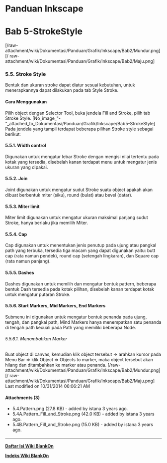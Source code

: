 # Panduan Inkscape
# Bab 5-StrokeStyle
[/raw-attachment/wiki/Dokumentasi/Panduan/Grafik/Inkscape/Bab2/Mundur.png] [/
raw-attachment/wiki/Dokumentasi/Panduan/Grafik/Inkscape/Bab2/Maju.png]
### 5.5. Stroke Style
Bentuk dan ukuran stroke dapat diatur sesuai kebutuhan, untuk menerapkannya
dapat dilakukan pada tab Style Stroke.
#### Cara Menggunakan
Pilih object dengan Selector Tool, buka jendela Fill and Stroke, pilih tab
Stroke Style.
[No_image_"-"_attached_to_Dokumentasi/Panduan/Grafik/Inkscape/Bab5-StrokeStyle]
Pada jendela yang tampil terdapat beberapa pilihan Stroke style sebagai
berikut:
#### 5.5.1. Width control
Digunakan untuk mengatur lebar Stroke dengan mengisi nilai tertentu pada kotak
yang tersedia, disebelah kanan terdapat menu untuk mengatur jenis ukuran yang
dipakai.
#### 5.5.2. Join
Joint digunakan untuk mengatur sudut Stroke suatu object apakah akan dibuat
berbentuk miter (siku), round (bulat) atau bevel (datar).
#### 5.5.3. Miter limit
Miter limit digunakan untuk mengatur ukuran maksimal panjang sudut Stroke,
hanya berlaku jika memilih Miter.
#### 5.5.4. Cap
Cap digunakan untuk menentukan jenis penutup pada ujung atau pangkal path yang
terbuka, tersedia tiga macam yang dapat digunakan yaitu: butt cap (rata namun
pendek), round cap (setengah lingkaran), dan Square cap (rata namun panjang).
#### 5.5.5. Dashes
Dashes digunakan untuk memilih dan mengatur bentuk pattern, beberapa bentuk
Dash tersedia pada kotak pilihan, disebelah kanan terdapat kotak untuk mengatur
putaran Stroke.
#### 5.5.6. Start Markers, Mid Markers, End Markers
Submenu ini digunakan untuk mengatur bentuk penanda pada ujung, tengah, dan
pangkal path, Mind Markers hanya menempatkan satu penanda di tengah path
kecuali pada Path yang memiliki beberapa Node.
###### 5.5.6.1. Menambahkan Marker
Buat object di canvas, kemudian klik object tersebut => arahkan kursor pada
Menu Bar => klik Object => Objects to marker, maka object tersebut akan hilang
dan ditambahkan ke marker atau penanda.
[/raw-attachment/wiki/Dokumentasi/Panduan/Grafik/Inkscape/Bab2/Mundur.png] [/
raw-attachment/wiki/Dokumentasi/Panduan/Grafik/Inkscape/Bab2/Maju.png]
Last modified on 10/31/2014 06:06:21 AM
#### Attachments (3)
  * 5.4.Pattern.png​ (27.8 KB) - added by istana 3 years ago.
  * 5.4A.Pattern_Fill_and_Stroke.png​ (42.0 KB) - added by istana 3 years
      ago.
  * 5.4B.Pattern_Fill_and_Stroke.png​ (15.0 KB) - added by istana 3 years
      ago.
#### 
    
 
 
 
 
 
---
[**Daftar Isi Wiki BlankOn**](/wiki/DaftarIsi/index.html)
 
[**Indeks Wiki BlankOn**](/wiki/Indeks.html)
